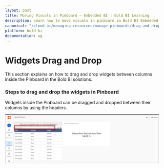 ```yaml
---
layout: post
title: Moving Visuals in Pinboard – Embedded BI | Bold BI Learning
description: Learn how to move visuals in pinboard in Bold BI Embedded. Pinboard is a collection of widgets from various dashboards pinned to it.
canonical: "/cloud-bi/managing-resources/manage-pinboards/drag-and-drop/"
platform: bold-bi
documentation: ug
---
```


# Widgets Drag and Drop 

This section explains on how to drag and drop widgets between columns inside the Pinboard in the Bold BI solutions.

### Steps to drag and drop the widgets in Pinboard

Widgets inside the Pinboard can be dragged and dropped between their columns by using the headers.

![Drag And Drop](/static/assets/embedded/managing-resources/manage-pinboards/images/drag-and-drop.png)
